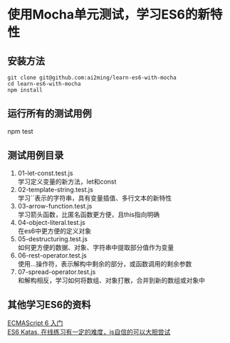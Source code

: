 # 使用Mocha单元测试，学习ES6的新特性

## 安装方法
    git clone git@github.com:ai2ming/learn-es6-with-mocha
    cd learn-es6-with-mocha
    npm install

## 运行所有的测试用例
npm test

## 测试用例目录
1. 01-let-const.test.js  
学习定义变量的新方法，let和const
2. 02-template-string.test.js  
学习\`\`表示的字符串，具有变量插值、多行文本的新特性
3. 03-arrow-function.test.js  
学习箭头函数，比匿名函数更方便，且this指向明确
4. 04-object-literal.test.js  
在es6中更方便的定义对象
5. 05-destructuring.test.js  
如何更方便的数据、对象、字符串中提取部分值作为变量
6. 06-rest-operator.test.js  
使用...操作符，表示解构中剩余的部分，或函数调用的剩余参数
7. 07-spread-operator.test.js  
和解构相反，学习如何将数组、对象打散，合并到新的数组或对象中

## 其他学习ES6的资料
[ECMAScript 6 入门](http://es6.ruanyifeng.com/)  
[ES6 Katas, 在线练习有一定的难度，js自信的可以大胆尝试](http://es6katas.org/)  
